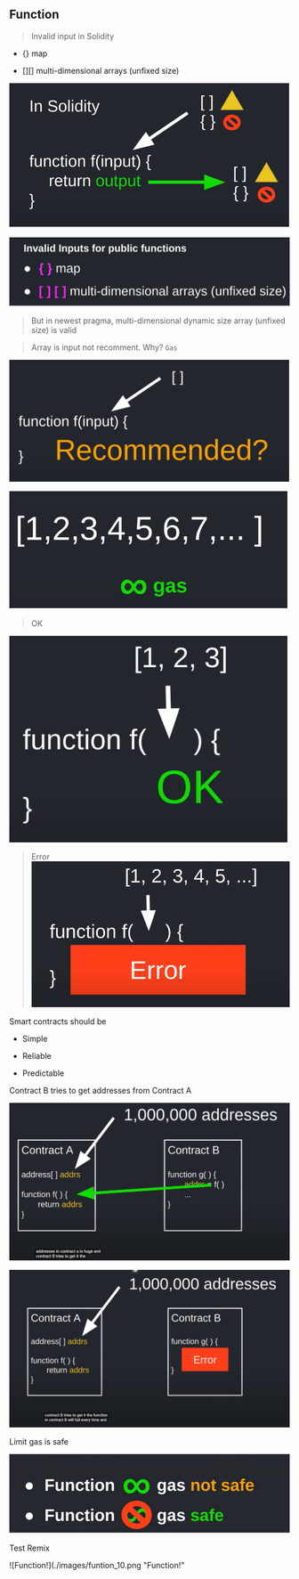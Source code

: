 ## Function

> Invalid input in Solidity

- {} map

- [][] multi-dimensional arrays (unfixed size)

![Function!](./images/funtion_2.png "Function!")

![Function!](./images/funtion_3.png "Function!")

> But in newest pragma, multi-dimensional dynamic size array (unfixed size) is valid

> Array is input not recomment. Why? `Gas`

![Function!](./images/funtion_4.png "Function!")

![Function!](./images/funtion_5.png "Function!")

> OK

![Function!](./images/funtion_6.png "Function!")

> Error
![Function!](./images/funtion_7.png "Function!")

Smart contracts should be

- Simple

- Reliable

- Predictable

Contract B tries to get addresses from Contract A

![Function!](./images/funtion_8.png "Function!")

![Function!](./images/funtion_9.png "Function!")

Limit gas is safe

![Function!](./images/funtion_10.png "Function!")

Test Remix

![Function!](./images/funtion_10.png "Function!"